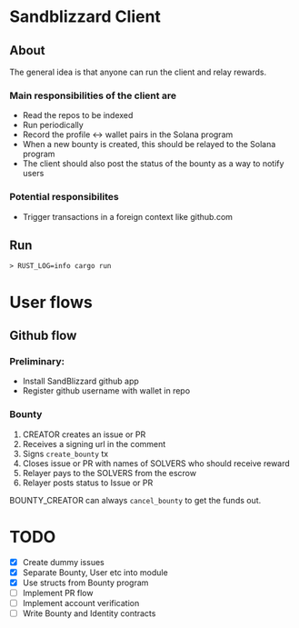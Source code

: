 # Sandblizzard Client

## About

The general idea is that anyone can run the client and relay rewards.

### Main responsibilities of the client are

- Read the repos to be indexed
- Run periodically
- Record the profile <-> wallet pairs in the Solana program
- When a new bounty is created, this should be relayed to the Solana program
- The client should also post the status of the bounty as a way to notify users

### Potential responsibilites

- Trigger transactions in a foreign context like github.com

## Run

```
> RUST_LOG=info cargo run
```

# User flows

## Github flow

### Preliminary:

- Install SandBlizzard github app
- Register github username with wallet in repo

### Bounty

1. CREATOR creates an issue or PR
2. Receives a signing url in the comment
3. Signs `create_bounty` tx
4. Closes issue or PR with names of SOLVERS who should receive reward
5. Relayer pays to the SOLVERS from the escrow
6. Relayer posts status to Issue or PR

BOUNTY_CREATOR can always `cancel_bounty` to get the funds out.

# TODO

- [x] Create dummy issues
- [x] Separate Bounty, User etc into module
- [x] Use structs from Bounty program
- [ ] Implement PR flow
- [ ] Implement account verification
- [ ] Write Bounty and Identity contracts
